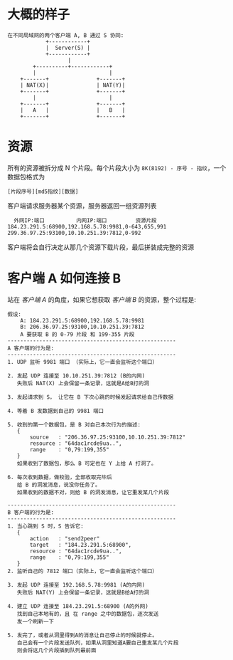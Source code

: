# 大概的样子

```
在不同局域网的两个客户端 A, B 通过 S 协同:
            +------------+
            |  Server(S) |
            +------------+
                   |
        +----------+------------+
        |                       |
    +-------+               +-------+
    | NAT(X)|               | NAT(Y)|
    +-------+               +-------+
        |                       |
    +-------+               +-------+
    |   A   |               |   B   |
    +-------+               +-------+
```

# 资源

所有的资源被拆分成 N 个片段。每个片段大小为 `8K(8192) - 序号 - 指纹`，一个数据包格式为

    [片段序号][md5指纹][数据]

客户端请求服务器某个资源，服务器返回一组资源列表

      外网IP:端口          内网IP:端口         资源片段
    184.23.291.5:68900,192.168.5.78:9981,0-643,655,991
    299.36.97.25:93100,10.10.251.39:7812,0-992

客户端将会自行决定从那几个资源下载片段，最后拼装成完整的资源

# 客户端 A 如何连接 B

站在 *客户端 A* 的角度，如果它想获取 *客户端 B* 的资源，整个过程是:

```
假设:
    A: 184.23.291.5:68900,192.168.5.78:9981
    B: 206.36.97.25:93100,10.10.251.39:7812
    A 要获取 B 的 0-79 片段 和 199-355 片段
-----------------------------------------------------
A 客户端的行为是:
-----------------------------------------------------
1. UDP 监听 9981 端口 （实际上，它一直会监听这个端口）

2. 发起 UDP 连接至 10.10.251.39:7812 (B的内网)
   失败后 NAT(X) 上会保留一条记录，这就是A给B打的洞

3. 发起请求到 S， 让它在 B 下次心跳的时候发起请求给自己传数据

4. 等着 B 发数据到自己的 9981 端口

5. 收到的第一个数据包，是 B 对自己本次行为的描述:
   {
       source   : "206.36.97.25:93100,10.10.251.39:7812"
       resource : "64dac1rcde9ua..",
       range    : "0,79:199,355"
   }
   如果收到了数据包，那么 B 可定也在 Y 上给 A 打洞了。

6. 每次收到数据，做校验，全部收取完毕后
   给 B 的洞发消息，说没你任务了。
   如果收到的数据不对，则给 B 的洞发消息，让它重发某几个片段

-----------------------------------------------------
B 客户端的行为是:
-----------------------------------------------------
1. 当心跳到 S 时，S 告诉它:
   {
       action   : "send2peer"
       target   : "184.23.291.5:68900",
       resource : "64dac1rcde9ua..",
       range    : "0,79:199,355"
   }
2. 监听自己的 7812 端口（实际上，它一直会监听这个端口）

3. 发起 UDP 连接至 192.168.5.78:9981 (A的内网)
   失败后 NAT(Y) 上会保留一条记录，这就是B给A打的洞

4. 建立 UDP 连接至 184.23.291.5:68900 (A的外网)
   找到自己本地有的，且 在 range 之中的数据包，逐次发送
   发一个刷新一下

5. 发完了，或者从洞里得到A的消息让自己停止的时候就停止。
   自己会有一个片段发送队列，如果从洞里知道A要自己重发某几个片段
   则会将这几个片段插到队列最前面
```
